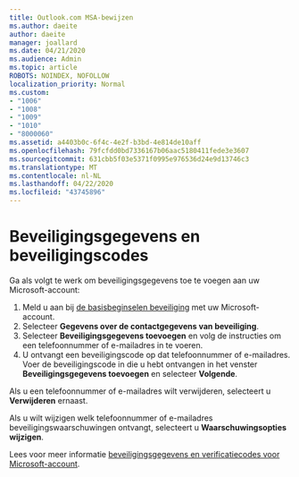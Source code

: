 ```yaml
---
title: Outlook.com MSA-bewijzen
ms.author: daeite
author: daeite
manager: joallard
ms.date: 04/21/2020
ms.audience: Admin
ms.topic: article
ROBOTS: NOINDEX, NOFOLLOW
localization_priority: Normal
ms.custom:
- "1006"
- "1008"
- "1009"
- "1010"
- "8000060"
ms.assetid: a4403b0c-6f4c-4e2f-b3bd-4e814de10aff
ms.openlocfilehash: 79fcfdd0bd7336167b06aac5180411fede3e3607
ms.sourcegitcommit: 631cbb5f03e5371f0995e976536d24e9d13746c3
ms.translationtype: MT
ms.contentlocale: nl-NL
ms.lasthandoff: 04/22/2020
ms.locfileid: "43745896"
---
```

# <a name="security-info-and-security-codes"></a>Beveiligingsgegevens en beveiligingscodes

Ga als volgt te werk om beveiligingsgegevens toe te voegen aan uw Microsoft-account:

1. Meld u aan bij [de basisbeginselen beveiliging](https://account.microsoft.com/security) met uw Microsoft-account.
1. Selecteer **Gegevens over de contactgegevens van beveiliging**.
1. Selecteer **Beveiligingsgegevens toevoegen** en volg de instructies om een telefoonnummer of e-mailadres in te voeren.
1. U ontvangt een beveiligingscode op dat telefoonnummer of e-mailadres. Voer de beveiligingscode in die u hebt ontvangen in het venster **Beveiligingsgegevens toevoegen** en selecteer **Volgende**.

Als u een telefoonnummer of e-mailadres wilt verwijderen, selecteert u **Verwijderen** ernaast.

Als u wilt wijzigen welk telefoonnummer of e-mailadres beveiligingswaarschuwingen ontvangt, selecteert u **Waarschuwingsopties wijzigen**.

Lees voor meer informatie [beveiligingsgegevens en verificatiecodes voor Microsoft-account](https://support.microsoft.com/help/12428/).